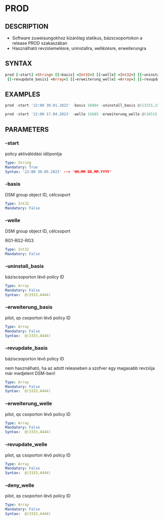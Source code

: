 # PROD

## DESCRIPTION
+ Software zuweisungokhoz kizárólag statikus, bázscsoportokon a release PROD szakaszában
+ Használható revzióemelésre, uninstallra, wellézésre, erweiterungra

## SYNTAX

```Ruby
prod [-start] <String> [[-basis] <Int32>] [[-welle] <Int32>] [[-uninstall_basis] <Array>] [[-erweiterung_basis] <Array>] 
 [[-revupdate_basis] <Array>] [[-erweiterung_welle] <Array>] [[-revupdate_welle] <Array>] [[-deny_welle] <Array>]  

```

## EXAMPLES

```powershell
prod -start '22:00 30.01.2022' -basis 16884 -uninstall_basis @(13215,15644) -revupdate_basis @(84644,12774)

prod -start '22:00 17.04.2023' -welle 15685 -erweiterung_welle @(16515,68465) -deny_welle @(84164,684633)
```

## PARAMETERS

### -start
policy aktiválódási időpontja

```yaml
Type: String
Mandatory: True
Syntax: '22:00 30.05.2023' --> 'HH:MM DD.MM.YYYY'
```

### -basis
DSM group object ID, célcsoport 
```yaml
Type: Int32
Mandatory: False
```
### -welle
DSM group object ID, célcsoport

RG1-RG2-RG3
```yaml
Type: Int32
Mandatory: False
```

### -uninstall_basis
báziscsoporton lévő policy ID

```yaml
Type: Array
Mandatory: False
Syntax:  @(3333,4444)
```
### -erweiterung_basis
pilot, qs csoporton lévő policy ID

```yaml
Type: Array
Mandatory: False
Syntax:  @(3333,4444)
```
### -revupdate_basis
báziscsoporton lévő policy ID

nem használható, ha az adott releaseben a szofver egy magasabb revziója már medjelent DSM-ben!
```yaml
Type: Array
Mandatory: False
Syntax:  @(3333,4444)
```
### -erweiterung_welle
pilot, qs csoporton lévő policy ID

```yaml
Type: Array
Mandatory: False
Syntax:  @(3333,4444)
```
### -revupdate_welle
pilot, qs csoporton lévő policy ID

```yaml
Type: Array
Mandatory: False
Syntax:  @(3333,4444)
```
### -deny_welle
pilot, qs csoporton lévő policy ID

```yaml
Type: Array
Mandatory: False
Syntax:  @(3333,4444)
```

